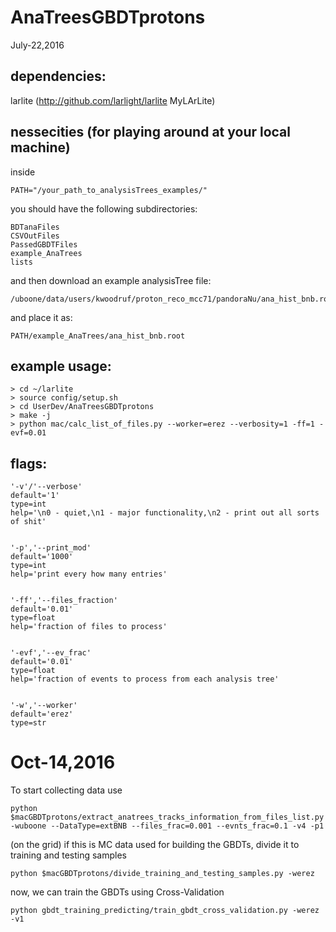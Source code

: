 # AnaTreesGBDTprotons

July-22,2016



dependencies:
-------------
larlite (http://github.com/larlight/larlite MyLArLite)




nessecities (for playing around at your local machine)
--------------
inside 

    PATH="/your_path_to_analysisTrees_examples/" 

you should have the following subdirectories:

    BDTanaFiles
    CSVOutFiles
    PassedGBDTFiles
    example_AnaTrees
    lists

and then download an example analysisTree file:

    /uboone/data/users/kwoodruf/proton_reco_mcc71/pandoraNu/ana_hist_bnb.root
    

and place it as:

    PATH/example_AnaTrees/ana_hist_bnb.root






example usage:
--------------
    > cd ~/larlite
    > source config/setup.sh
    > cd UserDev/AnaTreesGBDTprotons
    > make -j
    > python mac/calc_list_of_files.py --worker=erez --verbosity=1 -ff=1 -evf=0.01




flags:
--------------


    '-v'/'--verbose'
    default='1'
    type=int
    help='\n0 - quiet,\n1 - major functionality,\n2 - print out all sorts of shit'


    '-p','--print_mod'
    default='1000'
    type=int 
    help='print every how many entries'


    '-ff','--files_fraction'
    default='0.01'
    type=float
    help='fraction of files to process'


    '-evf','--ev_frac'
    default='0.01'
    type=float
    help='fraction of events to process from each analysis tree'


    '-w','--worker'
    default='erez'
    type=str




# Oct-14,2016
To start collecting data use

    python $macGBDTprotons/extract_anatrees_tracks_information_from_files_list.py -wuboone --DataType=extBNB --files_frac=0.001 --evnts_frac=0.1 -v4 -p1

(on the grid)
if this is MC data used for building the GBDTs, divide it to training and testing samples

    python $macGBDTprotons/divide_training_and_testing_samples.py -werez

now, we can train the GBDTs using Cross-Validation

    python gbdt_training_predicting/train_gbdt_cross_validation.py -werez -v1




















